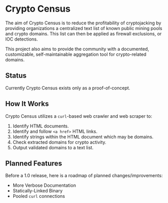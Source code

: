 # Crypto Census

The aim of Crypto Census is to reduce the profitability of cryptojacking by providing organizations a centralized text list of known public mining pools and crypto domains. This list can then be applied as firewall exclusions, or IOC detections.

This project also aims to provide the community with a documented, customizable, self-maintainable aggregation tool for crypto-related domains.

## Status

Currently Crypto Census exists only as a proof-of-concept.

## How It Works

Crypto Census utilizes a `curl`-based web crawler and web scraper to:

1. Identify HTML documents.
2. Identify and follow ```<a href>``` HTML links.
3. Identify strings within the HTML document which may be domains.
4. Check extracted domains for crypto activity.
5. Output validated domains to a text list.

## Planned Features

Before a 1.0 release, here is a roadmap of planned changes/improvements:

* More Verbose Documentation
* Statically-Linked Binary
* Pooled `curl` connections